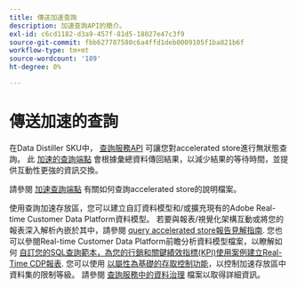 ```yaml
---
title: 傳送加速查詢
description: 加速查詢API的簡介。
exl-id: c6cd1182-d3a9-457f-81d5-18027e47c3f9
source-git-commit: fbb627787580c6a4ffd1deb0009105f1ba821b6f
workflow-type: tm+mt
source-wordcount: '189'
ht-degree: 0%

---
```


# 傳送加速的查詢

在Data Distiller SKU中， [查詢服務API](https://developer.adobe.com/experience-platform-apis/references/query-service/) 可讓您對accelerated store進行無狀態查詢。 此 [加速的查詢端點](https://developer.adobe.com/experience-platform-apis/references/query-service/#tag/Accelerated-Queries) 會根據彙總資料傳回結果，以減少結果的等待時間，並提供互動性更強的資訊交換。

請參閱 [加速查詢端點](../../api/accelerated-queries.md) 有關如何查詢accelerated store的說明檔案。

使用查詢加速存放區，您可以建立自訂資料模型和/或擴充現有的Adobe Real-time Customer Data Platform資料模型。 若要與報表/視覺化架構互動或將您的報表深入解析內嵌於其中，請參閱 [query accelerated store報告見解指南](./reporting-insights-data-model.md). 您也可以參閱Real-time Customer Data Platform前瞻分析資料模型檔案，以瞭解如何 [自訂您的SQL查詢範本，為您的行銷和關鍵績效指標(KPI)使用案例建立Real-Time CDP報表](../../../dashboards/cdp-insights-data-model.md). 您可以使用 [以屬性為基礎的存取控制功能](../../../access-control/abac/overview.md)，以控制加速存放區中資料集的限制等級。 請參閱 [查詢服務中的資料治理](../../data-governance/overview.md#create-field-based-access-restrictions-on-accelerated-datasets)
檔案以取得詳細資訊。
